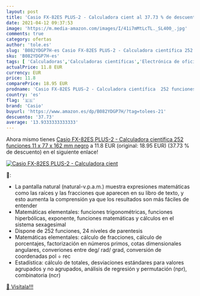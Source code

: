 ```yaml
---
layout: post
title: 'Casio FX-82ES PLUS-2 - Calculadora cient al 37.73 % de descuento'
date: 2021-04-12 09:37:53
image: 'https://m.media-amazon.com/images/I/41i7mMtLcTL._SL400_.jpg'
comments: true
category: ofertas
author: 'tole.es'
slug: 'B082YDGP7H-es Casio FX-82ES PLUS-2 - Calculadora científica 252...'
sku: 'B082YDGP7H-es'
tags: [ 'Calculadoras','Calculadoras científicas','Electrónica de oficina','Oficina y papelería','calculadora','casio', ]
actualPrice: 11.8 EUR
currency: EUR
price: 11.8
comparePrice: 18.95 EUR
prodname: 'Casio FX-82ES PLUS-2 - Calculadora científica  252 funciones  11 x 77 x 162 mm negro'
country: 'es'
flag: '🇪🇸'
brand: 'Casio'
buyurl: 'https://www.amazon.es/dp/B082YDGP7H/?tag=tolees-21'
descuento: '37.73'
average: '13.9333333333333'
---
```


Ahora mismo tienes [Casio FX-82ES PLUS-2 - Calculadora científica  252 funciones  11 x 77 x 162 mm negro](https://www.amazon.es/dp/B082YDGP7H/?tag=tolees-21) a 11.8 EUR (original: 18.95 EUR) (37.73 %  de descuento) en el siguiente enlace!

[![Casio FX-82ES PLUS-2 - Calculadora cient](https://m.media-amazon.com/images/I/41i7mMtLcTL._SL400_.jpg)](https://www.amazon.es/dp/B082YDGP7H/?tag=tolees-21)

🔎:

- La pantalla natural (natural-v.p.a.m.) muestra expresiones matemáticas como las raíces y las fracciones que aparecen en su libro de texto, y esto aumenta la comprensión ya que los resultados son más fáciles de entender
- Matemáticas elementales: funciones trigonométricas, funciones hiperbólicas, exponente, funciones matemáticas y cálculos en el sistema sexagesimal
- Dispone de 252 funciones, 24 niveles de parentesis
- Matemáticas elementales: cálculo de fracciones, cálculo de porcentajes, factorización en números primos, cotas dimensionales angulares, converiones entre deg/ rad/ grad, conversión de coordenadas pol ÷ rec
- Estadística: cálculo de totales, desviaciones estándares para valores agrupados y no agrupados, análisis de regresión y permutación (npr), combinatoria (ncr)

[🛒 Visítala!!!](https://www.amazon.es/dp/B082YDGP7H/?tag=tolees-21)
